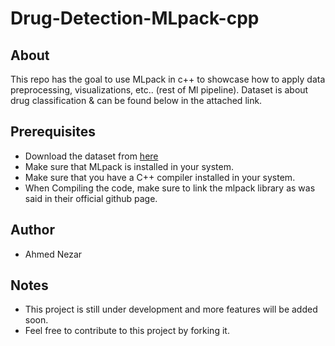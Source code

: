 # Drug-Detection-MLpack-cpp

## About
This repo has the goal to use MLpack in c++ to showcase how to apply data preprocessing, visualizations, etc.. (rest of Ml pipeline). Dataset is about drug classification & can be found below in the attached link.

## Prerequisites
- Download the dataset from [here](https://www.kaggle.com/datasets/prathamtripathi/drug-classification)
- Make sure that MLpack is installed in your system. 
- Make sure that you have a C++ compiler installed in your system.
- When Compiling the code, make sure to link the mlpack library as was said in their official github page.

## Author
- Ahmed Nezar

## Notes
- This project is still under development and more features will be added soon.
- Feel free to contribute to this project by forking it.
